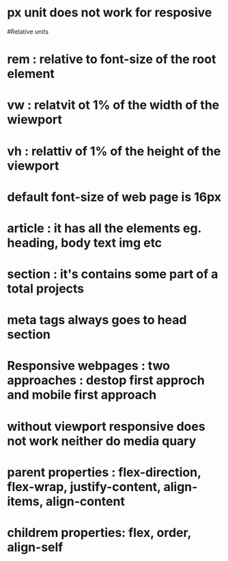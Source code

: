 # px unit does not work for resposive

#Relative units

# rem : relative to font-size of the root element

# vw : relatvit ot 1% of the width of the wiewport

# vh : relattiv of 1% of the height of the viewport

# default font-size of web page is 16px

# article : it has all the elements eg. heading, body text img etc

# section : it's contains some part of a total projects

# meta tags always goes to head section

# Responsive webpages : two approaches : destop first approch and mobile first approach

# without viewport responsive does not work neither do media quary

# parent properties : flex-direction, flex-wrap, justify-content, align-items, align-content

# childrem properties: flex, order, align-self
